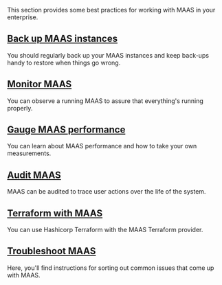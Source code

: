 This section provides some best practices for working with MAAS in your enterprise.

## [Back up MAAS instances](/t/how-to-back-up-maas/5096)

You should regularly back up your MAAS instances and keep back-ups handy to restore when things go wrong.

## [Monitor MAAS](/t/how-to-monitor-maas/5204)

You can observe a running MAAS to assure that everything's running properly.

## [Gauge MAAS performance](/t/how-to-gauge-maas-performance/6178)

You can learn about MAAS performance and how to take your own measurements.

## [Audit MAAS](/t/how-to-audit-maas/5987)

MAAS can be audited to trace user actions over the life of the system.

## [Terraform with MAAS](/t/how-to-terraform-with-maas/6327)

You can use Hashicorp Terraform with the MAAS Terraform provider. 

## [Troubleshoot MAAS](/t/how-to-troubleshoot-maas/5333)

Here, you'll find instructions for sorting out common issues that come up with MAAS.
